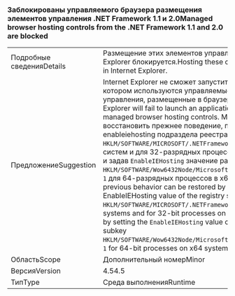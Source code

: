 ### <a name="managed-browser-hosting-controls-from-the-net-framework-11-and-20-are-blocked"></a><span data-ttu-id="6c855-101">Заблокированы управляемого браузера размещения элементов управления .NET Framework 1.1 и 2.0</span><span class="sxs-lookup"><span data-stu-id="6c855-101">Managed browser hosting controls from the .NET Framework 1.1 and 2.0 are blocked</span></span>

|   |   |
|---|---|
|<span data-ttu-id="6c855-102">Подробные сведения</span><span class="sxs-lookup"><span data-stu-id="6c855-102">Details</span></span>|<span data-ttu-id="6c855-103">Размещение этих элементов управления в Internet Explorer блокируется.</span><span class="sxs-lookup"><span data-stu-id="6c855-103">Hosting these controls is blocked in Internet Explorer.</span></span>|
|<span data-ttu-id="6c855-104">Предложение</span><span class="sxs-lookup"><span data-stu-id="6c855-104">Suggestion</span></span>|<span data-ttu-id="6c855-105">Internet Explorer не сможет запустить приложение, в котором используются управляемые элементы управления, размещенные в браузере.</span><span class="sxs-lookup"><span data-stu-id="6c855-105">Internet Explorer will fail to launch an application that uses managed browser hosting controls.</span></span> <span data-ttu-id="6c855-106">Можно восстановить прежнее поведение, параметру enableiehosting подраздела реестра <code>HKLM/SOFTWARE/MICROSOFT/.NETFramework</code> для <code>1</code> для x86 систем и для 32-разрядных процессов в x64 систем и задав <code>EnableIEHosting</code> значение раздела реестра, <code>HKLM/SOFTWARE/Wow6432Node/Microsoft/.NETFramework</code>для <code>1</code> для 64-разрядных процессов в x64 систем.</span><span class="sxs-lookup"><span data-stu-id="6c855-106">The previous behavior can be restored by setting the EnableIEHosting value of the registry subkey <code>HKLM/SOFTWARE/MICROSOFT/.NETFramework</code> to <code>1</code> for x86 systems and for 32-bit processes on x64 systems, and by setting the <code>EnableIEHosting</code> value of the registry subkey <code>HKLM/SOFTWARE/Wow6432Node/Microsoft/.NETFramework</code> to <code>1</code> for 64-bit processes on x64 systems.</span></span>|
|<span data-ttu-id="6c855-107">Область</span><span class="sxs-lookup"><span data-stu-id="6c855-107">Scope</span></span>|<span data-ttu-id="6c855-108">Дополнительный номер</span><span class="sxs-lookup"><span data-stu-id="6c855-108">Minor</span></span>|
|<span data-ttu-id="6c855-109">Версия</span><span class="sxs-lookup"><span data-stu-id="6c855-109">Version</span></span>|<span data-ttu-id="6c855-110">4.5</span><span class="sxs-lookup"><span data-stu-id="6c855-110">4.5</span></span>|
|<span data-ttu-id="6c855-111">Тип</span><span class="sxs-lookup"><span data-stu-id="6c855-111">Type</span></span>|<span data-ttu-id="6c855-112">Среда выполнения</span><span class="sxs-lookup"><span data-stu-id="6c855-112">Runtime</span></span>|

